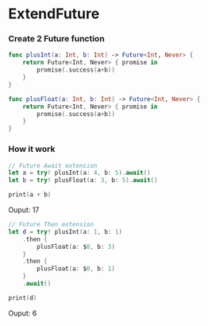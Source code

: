 # ExtendFuture

### Create 2 Future function

```swift
func plusInt(a: Int, b: Int) -> Future<Int, Never> {
    return Future<Int, Never> { promise in
        promise(.success(a+b))
    }
}

func plusFloat(a: Int, b: Int) -> Future<Int, Never> {
    return Future<Int, Never> { promise in
        promise(.success(a+b))
    }
}

```

### How it work

```swift
// Future Await extension
let a = try! plusInt(a: 4, b: 5).await()
let b = try! plusFloat(a: 3, b: 5).await()

print(a + b)

```
Ouput: 17

```swift
// Future Then extension
let d = try! plusInt(a: 1, b: 1)
    .then {
        plusFloat(a: $0, b: 3)
    }
    .then {
        plusFloat(a: $0, b: 1)
    }
    .await()

print(d)

```
Ouput: 6

